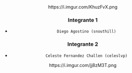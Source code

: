 <div align="center">https://i.imgur.com/KhuzFvX.png</div>



<div align="center">
 
 ### Integrante 1
- `Diego Agostino (snouthill)`

### Integrante 2
- `Celeste Fernandez Challen (celeslvp)`

</div>



<div align="center">https://i.imgur.com/jj8zM3T.png</div>